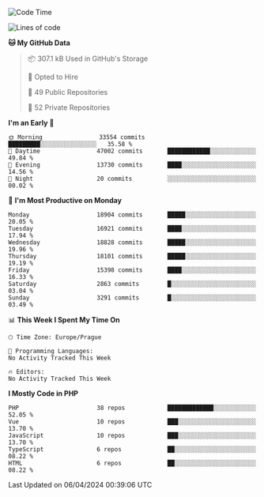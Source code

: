 <!--START_SECTION:waka-->
![Code Time](http://img.shields.io/badge/Code%20Time-1%2C583%20hrs%2058%20mins-blue)

![Lines of code](https://img.shields.io/badge/From%20Hello%20World%20I%27ve%20Written-29.3%20million%20lines%20of%20code-blue)

**🐱 My GitHub Data** 

> 📦 307.1 kB Used in GitHub's Storage 
 > 
> 💼 Opted to Hire
 > 
> 📜 49 Public Repositories 
 > 
> 🔑 52 Private Repositories 
 > 
**I'm an Early 🐤** 

```text
🌞 Morning                33554 commits       █████████░░░░░░░░░░░░░░░░   35.58 % 
🌆 Daytime                47002 commits       ████████████░░░░░░░░░░░░░   49.84 % 
🌃 Evening                13730 commits       ████░░░░░░░░░░░░░░░░░░░░░   14.56 % 
🌙 Night                  20 commits          ░░░░░░░░░░░░░░░░░░░░░░░░░   00.02 % 
```
📅 **I'm Most Productive on Monday** 

```text
Monday                   18904 commits       █████░░░░░░░░░░░░░░░░░░░░   20.05 % 
Tuesday                  16921 commits       ████░░░░░░░░░░░░░░░░░░░░░   17.94 % 
Wednesday                18828 commits       █████░░░░░░░░░░░░░░░░░░░░   19.96 % 
Thursday                 18101 commits       █████░░░░░░░░░░░░░░░░░░░░   19.19 % 
Friday                   15398 commits       ████░░░░░░░░░░░░░░░░░░░░░   16.33 % 
Saturday                 2863 commits        █░░░░░░░░░░░░░░░░░░░░░░░░   03.04 % 
Sunday                   3291 commits        █░░░░░░░░░░░░░░░░░░░░░░░░   03.49 % 
```


📊 **This Week I Spent My Time On** 

```text
🕑︎ Time Zone: Europe/Prague

💬 Programming Languages: 
No Activity Tracked This Week

🔥 Editors: 
No Activity Tracked This Week
```

**I Mostly Code in PHP** 

```text
PHP                      38 repos            █████████████░░░░░░░░░░░░   52.05 % 
Vue                      10 repos            ███░░░░░░░░░░░░░░░░░░░░░░   13.70 % 
JavaScript               10 repos            ███░░░░░░░░░░░░░░░░░░░░░░   13.70 % 
TypeScript               6 repos             ██░░░░░░░░░░░░░░░░░░░░░░░   08.22 % 
HTML                     6 repos             ██░░░░░░░░░░░░░░░░░░░░░░░   08.22 % 
```




 Last Updated on 06/04/2024 00:39:06 UTC
<!--END_SECTION:waka-->
<!--
**AlexKratky/AlexKratky** is a ✨ _special_ ✨ repository because its `README.md` (this file) appears on your GitHub profile.

Here are some ideas to get you started:

- 🔭 I’m currently working on ...
- 🌱 I’m currently learning ...
- 👯 I’m looking to collaborate on ...
- 🤔 I’m looking for help with ...
- 💬 Ask me about ...
- 📫 How to reach me: ...
- 😄 Pronouns: ...
- ⚡ Fun fact: ...
-->
